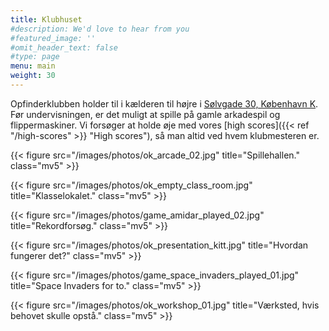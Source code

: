 ```yaml
---
title: Klubhuset
#description: We'd love to hear from you
#featured_image: ''
#omit_header_text: false
#type: page
menu: main
weight: 30
---
```

Opfinderklubben holder til i kælderen til højre i
[Sølvgade 30, København K](https://goo.gl/maps/DUPtJCxwHj6chKGm6).
Før undervisningen, er det muligt at spille på gamle arkadespil og flippermaskiner.
Vi forsøger at holde øje med vores [high scores]({{< ref "/high-scores" >}} "High scores"),
så man altid ved hvem klubmesteren er.

{{< figure src="/images/photos/ok_arcade_02.jpg" title="Spillehallen." class="mv5" >}}

{{< figure src="/images/photos/ok_empty_class_room.jpg" title="Klasselokalet." class="mv5" >}}

{{< figure src="/images/photos/game_amidar_played_02.jpg" title="Rekordforsøg." class="mv5" >}}

{{< figure src="/images/photos/ok_presentation_kitt.jpg" title="Hvordan fungerer det?" class="mv5" >}}

{{< figure src="/images/photos/game_space_invaders_played_01.jpg" title="Space Invaders for to." class="mv5" >}}

{{< figure src="/images/photos/ok_workshop_01.jpg" title="Værksted, hvis behovet skulle opstå." class="mv5" >}}
